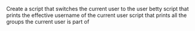 Create a script that switches the current user to the user betty
script that prints the effective username of the current user
script that prints all the groups the current user is part of
